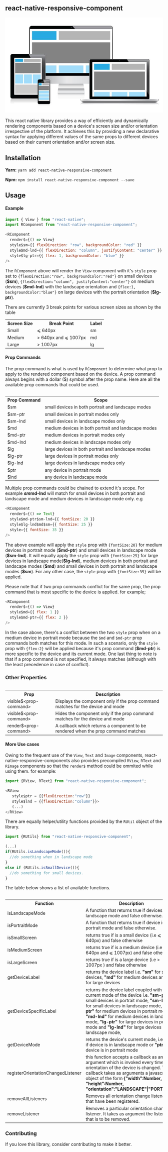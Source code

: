 ## react-native-responsive-component

![](intro.jpg)

This react native library provides a way of efficiently and dynamically rendering components based on a device's screen size and/or orientation irrespective of the platform. It achieves this by providing a new declarative syntax for applying different values of the same props to different devices based on their current orientation and/or screen size.

## Installation

**Yarn:** `yarn add react-native-responsive-component`

**Npm:** `npm install react-native-responsive-component --save`

## Usage

#### Example

```js
import { View } from "react-native";
import RComponent from "react-native-responsive-component";
```

```js
<RComponent
  render$={() => View}
  style$sm={{ flexDirection: "row", backgroundColor: "red" }}
  style$md-lnd={{ flexDirection: "column", justifyContent: "center" }}
  style$lg-ptr={{ flex: 1, backgroundColor: "blue" }}
/>
```

The `RComponent` above will render the `View` component with it's `style` prop set to `{flexDirection:"row", backgroundColor:"red"}` on small devices (**\$sm**), `{flexDirection:"column", justifyContent:"center"}` on medium devices (**\$md-lnd**) with the landscape orientation and `{flex:1, backgroundColor:"blue"}` on large devices with the portrait orientation (**\$lg-ptr**).

There are currently 3 break points for various screen sizes as shown by the table

<table>
  <tr>
    <th>Screen Size</th>
    <th>Break Point</th>
    <th>Label</th>
  </tr>
  <tr>
    <td> Small </td>
    <td> ⩽ 640px </td>
    <td>sm</td>
  </tr>
  <tr>
    <td> Medium </td>
    <td> > 640px and ⩽ 1007px </td>
    <td>md</td>
  </tr>
  <tr>
    <td> Large </td>
    <td> > 1007px </td>
    <td>lg</td>
  </tr>
<table>

#### Prop Commands

The prop command is what is used by `RComponent` to determine what prop to apply to the rendered component based on the device. A prop command always begins with a dollar ($) symbol after the prop name. 
Here are all the available prop commands that could be used.

<table>
  <tr>
    <th>Prop Command</th>
    <th>Scope</th>
  </tr>
  <tr>
    <td> $sm </td>
    <td>small devices in both portrait and landscape modes </td>
  </tr>
  <tr>
    <td> $sm-ptr </td>
    <td>small devices in portrait modes only</td>
  </tr>
  <tr>
    <td> $sm-lnd </td>
    <td>small devices in landscape modes only</td>
  </tr>
  <tr>
    <td> $md </td>
    <td>medium devices in both portrait and landscape modes </td>
  </tr>
  <tr>
    <td> $md-ptr </td>
    <td>medium devices in portrait modes only</td>
  </tr>
  <tr>
    <td> $md-lnd </td>
    <td>medium devices in landscape modes only</td>
  </tr>
  <tr>
    <td> $lg </td>
    <td>large devices in both portrait and landscape modes </td>
  </tr>
  <tr>
    <td> $lg-ptr </td>
    <td>large devices in portrait modes only</td>
  </tr>
  <tr>
    <td> $lg-lnd </td>
    <td>large devices in landscape modes only</td>
  </tr>
  <tr>
    <td> $ptr </td>
    <td>any device in portrait mode </td>
  </tr>
  <tr>
    <td> $lnd </td>
    <td>any device in landscape mode</td>
  </tr>
<table>

Multiple prop commands could be chained to extend it's scope. For example **$sm$md-lnd** will match for small devices in both portrait and landscape mode and medium devices in landscape mode only. e.g

```js
<RComponent
  render$={() => Text}
  style$md-ptr$sm-lnd={{ fontSize: 20 }}
  style$lg-lnd$md$sm={{ fontSize: 25 }}
  style={{ fontSize: 35 }}
/>
```

The above example will apply the `style` prop with `{fontSize:20}` for medium devices in portrait mode (**\$md-ptr**) and small devices in landscape mode (**\$sm-lnd**).
It will equally apply the `style` prop with `{fontSize:25}` for large devices in landscape mode(**\$lg-lnd**), medium devices in both portrait and landscape modes (**\$md**) and small devices in both portrait and landscape modes (**\$sm**).
For any other case, the `style` prop with `{fontSize:35}` will be applied.

Please note that if two prop commands conflict for the same prop, the prop command that is most specific to the device is applied. for example;

```js
<RComponent
  render$={() => View}
  style$md={{ flex: 1 }}
  style$md-ptr={{ flex: 2 }}
/>
```

In the case above, there's a conflict between the two `style` prop when on a medium device in portrait mode because the `$md` and `$md-ptr` prop commands both matches for this mode. In such a scenario, only the `style` prop with `{flex:2}` will be applied because it's prop command (**$md-ptr**) is more specific to the device and its current mode.
One last thing to note is that if a prop command is not specified, it always matches (although with the least precedence in case of conflict).


### Other Properties
<table>
  <tr>
    <th>Prop</th>
    <th>Description</th>
  </tr>
  <tr>
    <td> visible$&lt;prop-command&gt; </td>
    <td> Displays the component only if the prop command matches for the device and mode</td>
  </tr>
  <tr>
    <td> visible$&lt;prop-command&gt; </td>
    <td> Hides the component only if the prop command matches for the device and mode </td>
  </tr>
  <tr>
    <td> render$&lt;prop-command&gt; </td>
    <td> A callback which returns a component to be rendered when the prop command matches </td>
  </tr>
<table>

#### More Use cases
Owing to the frequent use of the `View`, `Text` and `Image` components, react-native-responsive-components also provides precompiled `RView`, `RText` and `RImage` components so that the `render$` method could be ommited while using them. for example:

```js
import {RView, RText} from "react-native-responsive-component";
```
```js
<RView
   style$ptr = {{flexDirection:"row"}}
   style$lnd = {{flexDirection:"column"}}>
   (...)
</RView>   
```
There are equally helper/utility functions provided by the `RUtil` object of the library.
```js
import {RUtils} from "react-native-responsive-component";
```
```js
(...)
if(RUtils.isLandscapeMode()){
  //do something when in landscape mode
}
else if (RUtils.isSmallDevice()){
  //do something for small devices.
}  
```
The table below shows a list of available functions.
<table>
  <tr>
    <th>Function</th>
    <th>Description</th>
  </tr>
  <tr>
    <td> isLandscapeMode </td>
    <td> A function that returns true if devices is in landscape mode and false otherwise.</td>
  </tr>
  <tr>
    <td> isPortraitMode </td>
    <td> A function that returns true if device is in portrait mode and false otherwise. </td>
  </tr>
  <tr>
    <td> isSmallScreen </td>
    <td> returns true if is a small device (i.e ⩽ 640px) and false otherwise</td>
  </tr>
  <tr>
    <td> isMediumScreen </td>
    <td> returns true if is a medium device (i.e > 640px and ⩽ 1007px) and false otherwise</td>
  </tr>
  <tr>
    <td> isLargeScreen </td>
    <td> returns true if is a large device (i.e > 1007px ) and false otherwise</td>
  </tr>
  <tr>
    <td> getDeviceLabel </td>
    <td> returns the device label i.e. <b>"sm"</b> for small devices, <b>"md"</b> for medium devices and <b>"lg"</b> for large devices</td>
  </tr>
  <tr>
    <td> getDeviceSpecificLabel </td>
    <td> returns the device label coupled with the current mode of the device i.e. <b>"sm-ptr"</b> for small devices in portrait mode, <b>"sm-lnd"</b> for small devices in landscape mode, <b>"md-ptr"</b> for medium devices in portrait mode, <b>"md-lnd"</b> for medium devices in landscape mode, <b>"lg-ptr"</b> for large devices in portrait mode and <b>"lg-lnd"</b> for large devices in landscape mode,</td>
  </tr>
  <tr>
    <td> getDeviceMode </td>
    <td> returns the device's current mode, i.e <b>"lnd"</b> if device is in landscape mode or <b>"ptr"</b> if device is in portrait mode</td>
  </tr>
  <tr>
    <td> registerOrientationChangedListener </td>
    <td> this function accepts a callback as an argument which is invoked every time the orientation of the device is changed. The callback takes as arguments a javascript object of the form <b>{"width":Number, "height":Number, "orientation":"LANDSCAPE"|"PORTRAIT"}</b></td>
  </tr>
  <tr>
    <td> removeAllListeners </td>
    <td> Removes all orientation change listeners that have been registered. </td>
  </tr>
  <tr>
    <td> removeListener </td>
    <td> Removes a particular orientation change listener. It takes as argument the listener that is to be removed. </td>
  </tr>
<table>

### Contributing
If you love this library, consider contributing to make it better.
